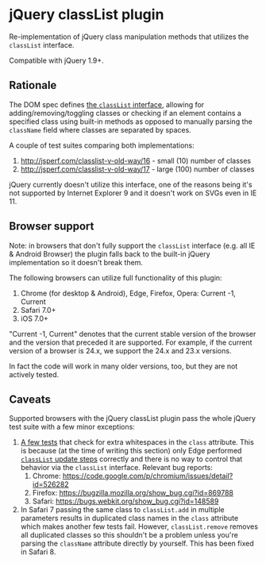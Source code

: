 # jQuery classList plugin

Re-implementation of jQuery class manipulation methods that utilizes the `classList` interface.

Compatible with jQuery 1.9+.

## Rationale

The DOM spec defines [the `classList` interface](https://dom.spec.whatwg.org/#dom-element-classlist), allowing for adding/removing/toggling classes or checking if an element contains a specified class using built-in methods as opposed to manually parsing the `className` field where classes are separated by spaces.

A couple of test suites comparing both implementations:

1. http://jsperf.com/classlist-v-old-way/16 - small (10) number of classes
2. http://jsperf.com/classlist-v-old-way/17 - large (100) number of classes

jQuery currently doesn't utilize this interface, one of the reasons being it's not supported by Internet Explorer 9 and it doesn't work on SVGs even in IE 11.

## Browser support

Note: in browsers that don't fully support the `classList` interface (e.g. all IE & Android Browser) the plugin falls back to the built-in jQuery implementation so it doesn't break them.

The following browsers can utilize full functionality of this plugin:

1. Chrome (for desktop & Android), Edge, Firefox, Opera: Current -1, Current
2. Safari 7.0+
3. iOS 7.0+

"Current -1, Current" denotes that the current stable version of the browser and the version that preceded it are supported. For example, if the current version of a browser is 24.x, we support the 24.x and 23.x versions.

In fact the code will work in many older versions, too, but they are not actively tested.

## Caveats

Supported browsers with the jQuery classList plugin pass the whole jQuery test suite with a few minor exceptions:
 
1. [A few tests](https://github.com/mzgol/jquery/commit/b4385d246b3cb1056b22dd4d0b8a1c1209031824) that check for extra whitespaces in the `class` attribute. This is because (at the time of writing this section) only Edge performed [`classList` update steps](https://dom.spec.whatwg.org/#concept-DTL-update) correctly and there is no way to control that behavior via the `classList` interface. Relevant bug reports:
    1. Chrome: https://code.google.com/p/chromium/issues/detail?id=526282
    2. Firefox: https://bugzilla.mozilla.org/show_bug.cgi?id=869788
    2. Safari: https://bugs.webkit.org/show_bug.cgi?id=148589
2. In Safari 7 passing the same class to `classList.add` in multiple parameters results in duplicated class names in the `class` attribute which makes another few tests fail. However, `classList.remove` removes all duplicated classes so this shouldn't be a problem unless you're parsing the `className` attribute directly by yourself. This has been fixed in Safari 8.
